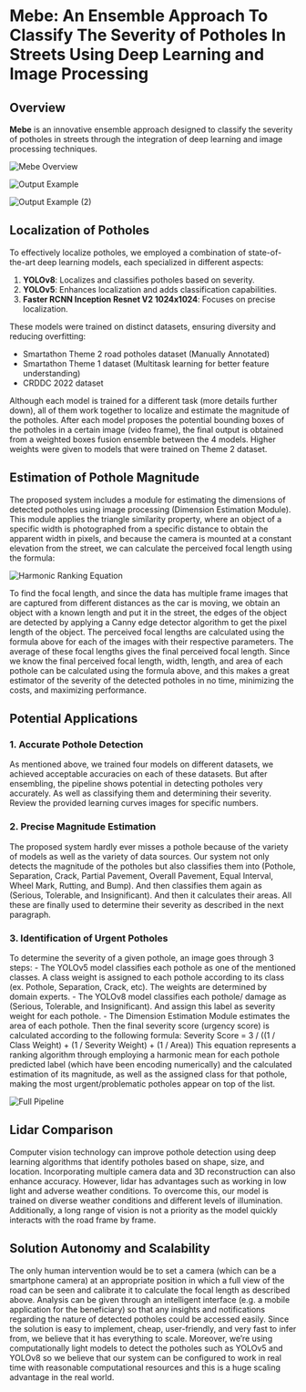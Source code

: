 # Mebe: An Ensemble Approach To Classify The Severity of Potholes In Streets Using Deep Learning and Image Processing

## Overview

**Mebe** is an innovative ensemble approach designed to classify the severity of potholes in streets through the integration of deep learning and image processing techniques.

![Mebe Overview](ensemble.png)

![Output Example](localization_output_examples/yolov5_classification.jpg)

![Output Example (2)](localization_output_examples/yolov8_severity_output_example.jpeg)
## Localization of Potholes

To effectively localize potholes, we employed a combination of state-of-the-art deep learning models, each specialized in different aspects:

1. **YOLOv8**: Localizes and classifies potholes based on severity.
2. **YOLOv5**: Enhances localization and adds classification capabilities.
3. **Faster RCNN Inception Resnet V2 1024x1024**: Focuses on precise localization.

These models were trained on distinct datasets, ensuring diversity and reducing overfitting:

- Smartathon Theme 2 road potholes dataset (Manually Annotated)
- Smartathon Theme 1 dataset (Multitask learning for better feature understanding)
- CRDDC 2022 dataset

Although each model is trained for a different task (more details further down), all of them work together to localize and estimate the magnitude of the potholes. After each model proposes the potential bounding boxes of the potholes in a certain image (video frame), the final output is obtained from a weighted boxes fusion ensemble between the 4 models. Higher weights were given to models that were trained on Theme 2 dataset.

## Estimation of Pothole Magnitude

The proposed system includes a module for estimating the dimensions of detected potholes using image processing (Dimension Estimation Module). This module applies the triangle similarity property, where an object of a specific width is photographed from a specific distance to obtain the apparent width in pixels, and because the camera is mounted at a constant elevation from the street, we can calculate the perceived focal length using the formula:

![Harmonic Ranking Equation](ranking_equation.png)

To find the focal length, and since the data has multiple frame images that are captured from different distances as the car is moving, we obtain an object with a known length and put it in the street, the edges of the object are detected by applying a Canny edge detector algorithm to get the pixel length of the object. The perceived focal lengths are calculated using the formula above for each of the images with their respective parameters. The average of these focal lengths gives the final perceived focal length.
Since we know the final perceived focal length, width, length, and area of each pothole can be calculated using the formula above, and this makes a great estimator of the severity of the detected potholes in no time, minimizing the costs, and maximizing performance.

## Potential Applications

### 1. Accurate Pothole Detection

As mentioned above, we trained four models on different datasets, we achieved acceptable accuracies on each of these datasets. But after ensembling, the pipeline shows potential in detecting potholes very accurately. As well as classifying them and determining their severity. Review the provided learning curves images for specific numbers.


### 2. Precise Magnitude Estimation

The proposed system hardly ever misses a pothole because of the variety of models as well as the variety of data sources. Our system not only detects the magnitude of the potholes but also classifies them into (Pothole, Separation, Crack, Partial Pavement, Overall Pavement, Equal Interval, Wheel Mark, Rutting, and Bump). And then classifies them again as (Serious, Tolerable, and Insignificant). And then it calculates their areas. All these are finally used to determine their severity as described in the next paragraph.


### 3. Identification of Urgent Potholes

To determine the severity of a given pothole, an image goes through 3 steps: - The YOLOv5 model classifies each pothole as one of the mentioned classes. A class weight is assigned to each pothole according to its class (ex. Pothole, Separation, Crack, etc). The weights are determined by domain experts. - The YOLOv8 model classifies each pothole/ damage as (Serious, Tolerable, and Insignificant). And assign this label as severity weight for each pothole. - The Dimension Estimation Module estimates the area of each pothole.
Then the final severity score (urgency score) is calculated according to the following formula:
Severity Score = 3 / ((1 / Class Weight) + (1 / Severity Weight) + (1 / Area))
This equation represents a ranking algorithm through employing a harmonic mean for each pothole predicted label (which have been encoding numerically) and the calculated estimation of its magnitude, as well as the assigned class for that pothole, making the most urgent/problematic potholes appear on top of the list.

![Full Pipeline](full_pipeline.jpg)

## Lidar Comparison

Computer vision technology can improve pothole detection using deep learning algorithms that identify potholes based on shape, size, and location. Incorporating multiple camera data and 3D reconstruction can also enhance accuracy. However, lidar has advantages such as working in low light and adverse weather conditions. To overcome this, our model is trained on diverse weather conditions and different levels of illumination. Additionally, a long range of vision is not a priority as the model quickly interacts with the road frame by frame.


## Solution Autonomy and Scalability

The only human intervention would be to set a camera (which can be a smartphone camera) at an appropriate position in which a full view of the road can be seen and calibrate it to calculate the focal length as described above. Analysis can be given through an intelligent interface (e.g. a mobile application for the beneficiary) so that any insights and notifications regarding the nature of detected potholes could be accessed easily. Since the solution is easy to implement, cheap, user-friendly, and very fast to infer from, we believe that it has everything to scale. Moreover, we’re using computationally light models to detect the potholes such as YOLOv5 and YOLOv8 so we believe that our system can be configured to work in real time with reasonable computational resources and this is a huge scaling advantage in the real world.



